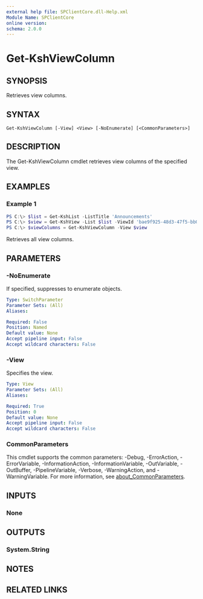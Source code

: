 ```yaml
---
external help file: SPClientCore.dll-Help.xml
Module Name: SPClientCore
online version:
schema: 2.0.0
---
```


# Get-KshViewColumn

## SYNOPSIS
Retrieves view columns.

## SYNTAX

```
Get-KshViewColumn [-View] <View> [-NoEnumerate] [<CommonParameters>]
```

## DESCRIPTION
The Get-KshViewColumn cmdlet retrieves view columns of the specified view.

## EXAMPLES

### Example 1
```powershell
PS C:\> $list = Get-KshList -ListTitle 'Announcements'
PS C:\> $view = Get-KshView -List $list -ViewId 'bae9f925-48d3-47f5-bb07-92927a82df7d'
PS C:\> $viewColumns = Get-KshViewColumn -View $view
```

Retrieves all view columns.

## PARAMETERS

### -NoEnumerate
If specified, suppresses to enumerate objects.

```yaml
Type: SwitchParameter
Parameter Sets: (All)
Aliases:

Required: False
Position: Named
Default value: None
Accept pipeline input: False
Accept wildcard characters: False
```

### -View
Specifies the view.

```yaml
Type: View
Parameter Sets: (All)
Aliases:

Required: True
Position: 0
Default value: None
Accept pipeline input: False
Accept wildcard characters: False
```

### CommonParameters
This cmdlet supports the common parameters: -Debug, -ErrorAction, -ErrorVariable, -InformationAction, -InformationVariable, -OutVariable, -OutBuffer, -PipelineVariable, -Verbose, -WarningAction, and -WarningVariable. For more information, see [about_CommonParameters](http://go.microsoft.com/fwlink/?LinkID=113216).

## INPUTS

### None

## OUTPUTS

### System.String

## NOTES

## RELATED LINKS
